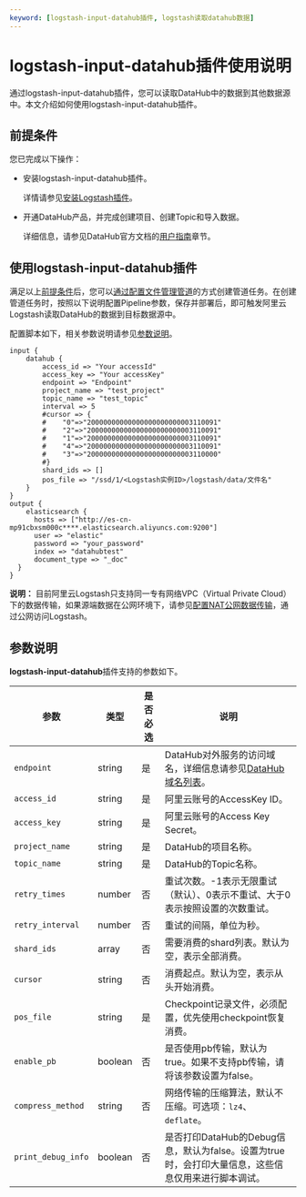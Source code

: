```yaml
---
keyword: [logstash-input-datahub插件, logstash读取datahub数据]
---
```


# logstash-input-datahub插件使用说明

通过logstash-input-datahub插件，您可以读取DataHub中的数据到其他数据源中。本文介绍如何使用logstash-input-datahub插件。

## 前提条件

您已完成以下操作：

-   安装logstash-input-datahub插件。

    详情请参见[安装Logstash插件](/cn.zh-CN/Logstash/插件配置/安装Logstash插件.md)。

-   开通DataHub产品，并完成创建项目、创建Topic和导入数据。

    详细信息，请参见DataHub官方文档的[用户指南](https://help.aliyun.com/document_detail/158789.html)章节。


## 使用logstash-input-datahub插件

满足以上[前提条件](#section_1zh_hzl_7sh)后，您可以[通过配置文件管理管道](/cn.zh-CN/Logstash/管道任务管理/通过配置文件管理管道.md)的方式创建管道任务。在创建管道任务时，按照以下说明配置Pipeline参数，保存并部署后，即可触发阿里云Logstash读取DataHub的数据到目标数据源中。

配置脚本如下，相关参数说明请参见[参数说明](#section_ihp_ccv_ux0)。

```
input {
    datahub {
        access_id => "Your accessId"
        access_key => "Your accessKey"
        endpoint => "Endpoint"
        project_name => "test_project"
        topic_name => "test_topic"
        interval => 5
        #cursor => {
        #    "0"=>"20000000000000000000000003110091"
        #    "2"=>"20000000000000000000000003110091"
        #    "1"=>"20000000000000000000000003110091"
        #    "4"=>"20000000000000000000000003110091"
        #    "3"=>"20000000000000000000000003110000"
        #}
        shard_ids => []
        pos_file => "/ssd/1/<Logstash实例ID>/logstash/data/文件名"
    }
}
output {
    elasticsearch {
      hosts => ["http://es-cn-mp91cbxsm000c****.elasticsearch.aliyuncs.com:9200"]
      user => "elastic"
      password => "your_password"
      index => "datahubtest"
      document_type => "_doc"
  }
}
```

**说明：** 目前阿里云Logstash只支持同一专有网络VPC（Virtual Private Cloud）下的数据传输，如果源端数据在公网环境下，请参见[配置NAT公网数据传输](/cn.zh-CN/Logstash/网络与安全/配置NAT公网数据传输.md)，通过公网访问Logstash。

## 参数说明

**logstash-input-datahub**插件支持的参数如下。

|参数|类型|是否必选|说明|
|--|--|----|--|
|`endpoint`|string|是|DataHub对外服务的访问域名，详细信息请参见[DataHub域名列表](https://help.aliyun.com/document_detail/158778.html)。|
|`access_id`|string|是|阿里云账号的AccessKey ID。|
|`access_key`|string|是|阿里云账号的Access Key Secret。|
|`project_name`|string|是|DataHub的项目名称。|
|`topic_name`|string|是|DataHub的Topic名称。|
|`retry_times`|number|否|重试次数。-1表示无限重试（默认）、0表示不重试、大于0表示按照设置的次数重试。|
|`retry_interval`|number|否|重试的间隔，单位为秒。|
|`shard_ids`|array|否|需要消费的shard列表。默认为空，表示全部消费。|
|`cursor`|string|否|消费起点。默认为空，表示从头开始消费。|
|`pos_file`|string|是|Checkpoint记录文件，必须配置，优先使用checkpoint恢复消费。|
|`enable_pb`|boolean|否|是否使用pb传输，默认为true。如果不支持pb传输，请将该参数设置为false。|
|`compress_method`|string|否|网络传输的压缩算法，默认不压缩。可选项：`lz4`、`deflate`。|
|`print_debug_info`|boolean|否|是否打印DataHub的Debug信息，默认为false。设置为true时，会打印大量信息，这些信息仅用来进行脚本调试。|


